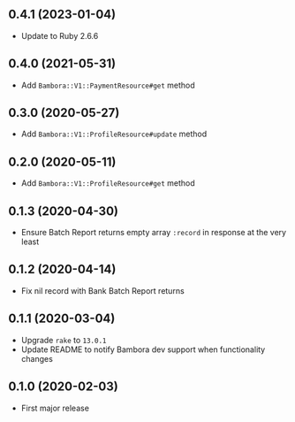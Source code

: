 ## 0.4.1 (2023-01-04)

- Update to Ruby 2.6.6

## 0.4.0 (2021-05-31)

- Add `Bambora::V1::PaymentResource#get` method

## 0.3.0 (2020-05-27)

- Add `Bambora::V1::ProfileResource#update` method

## 0.2.0 (2020-05-11)

- Add `Bambora::V1::ProfileResource#get` method

## 0.1.3 (2020-04-30)

- Ensure Batch Report returns empty array `:record` in response at the very least

## 0.1.2 (2020-04-14)

- Fix nil record with Bank Batch Report returns

## 0.1.1 (2020-03-04)

- Upgrade `rake` to `13.0.1`
- Update README to notify Bambora dev support when functionality changes

## 0.1.0 (2020-02-03)

- First major release
